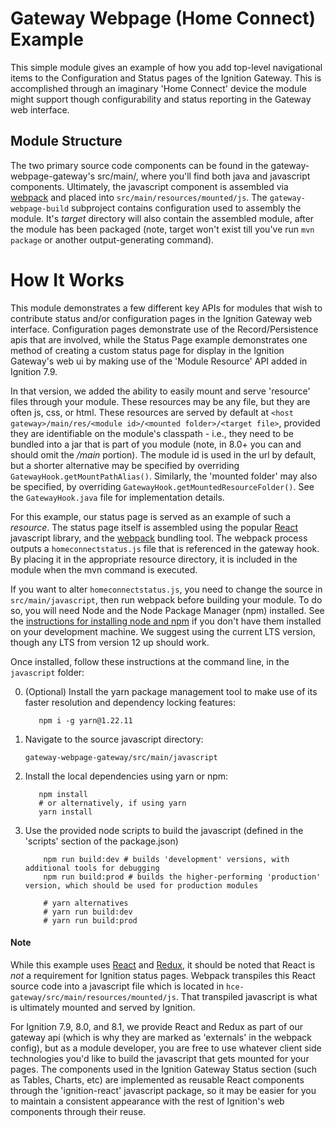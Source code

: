 # Gateway Webpage (Home Connect) Example

This simple module gives an example of how you add top-level navigational items to the Configuration and Status pages of the 
Ignition Gateway.  This is accomplished through an imaginary 'Home Connect' device the module might support though configurability and status reporting in the Gateway web interface.

## Module Structure

The two primary source code components can be found in the gateway-webpage-gateway's src/main/, where you'll find both java and javascript components.  Ultimately, the javascript component is assembled via [webpack](https://v4.webpack.js.org/) and placed into `src/main/resources/mounted/js`.  The `gateway-webpage-build` subproject contains configuration used to assembly the module.  It's _target_ directory will also contain the assembled module, after the module has been packaged (note, target won't exist till you've run `mvn package` or another output-generating command).

# How It Works

This module demonstrates a few different key APIs for modules that wish to contribute status and/or configuration pages in the Ignition Gateway web interface.  Configuration pages demonstrate use of the Record/Persistence apis that are involved, while the Status Page example demonstrates one method of creating a custom status page for display in the Ignition Gateway's web ui by making use of the 'Module Resource' API added in Ignition 7.9.


In that version, we added the ability to easily mount and serve 'resource' files through your module.  These resources may be any file, but they are often js, css, or html.  These resources are served by default at `<host gateway>/main/res/<module id>/<mounted folder>/<target file>`, provided they are identifiable on the module's classpath - i.e., they need to be bundled into a jar that is part of you module (note, in 8.0+ you can and should omit the _/main_ portion).  The module id is used in the url by default, but a shorter alternative may be specified by overriding `GatewayHook.getMountPathAlias()`. Similarly, the 'mounted folder' may also be specified, by overriding `GatewayHook.getMountedResourceFolder()`. See the `GatewayHook.java` file for implementation details. 

For this example, our status page is served as an example of such a _resource_.  The status page itself is assembled using the popular [React](https://reactjs.org/) javascript library, and the [webpack](https://v4.webpack.js.org/) bundling tool.  The webpack process outputs a `homeconnectstatus.js` file that is referenced in the gateway hook.  By placing it in the appropriate resource directory, it is included in the module when the mvn command is executed.

If you want to alter `homeconnectstatus.js`, you need to change the source in `src/main/javascript`, then run webpack before building your module. To do so, you will need Node and the Node Package Manager (npm) installed. See the [instructions for installing node and npm](https://docs.npmjs.com/getting-started/installing-node) if you don't have them installed on your development machine.  We suggest using the current LTS version, though any LTS from version 12 up should work.

Once installed, follow these instructions at the command line, in the `javascript` folder:

0. (Optional) Install the yarn package management tool to make use of its faster resolution and dependency locking features:
    ```
       npm i -g yarn@1.22.11
    ```
1. Navigate to the source javascript directory:
    ```
   gateway-webpage-gateway/src/main/javascript
   ```
2. Install the local dependencies using yarn or npm:
    ```
       npm install
       # or alternatively, if using yarn
       yarn install
    ```
3. Use the provided node scripts to build the javascript (defined in the 'scripts' section of the package.json) 
    ```
        npm run build:dev # builds 'development' versions, with additional tools for debugging
        npm run build:prod # builds the higher-performing 'production' version, which should be used for production modules
   
        # yarn alternatives
        # yarn run build:dev
        # yarn run build:prod
    ```
	
#### Note

While this example uses [React](https://facebook.github.io/react/) and [Redux](http://redux.js.org/), it should be noted that React is *not* a requirement for Ignition status pages.  Webpack transpiles this React source code into a javascript file which is located in `hce-gateway/src/main/resources/mounted/js`.  That transpiled javascript is what is ultimately mounted and served by Ignition. 

For Ignition 7.9, 8.0, and 8.1, we provide React and Redux as part of our gateway api (which is why they are marked as 'externals' in the webpack config), but as a module developer, you are free to use whatever client side technologies you'd like to build the javascript that gets mounted for your pages. The components used in the Ignition Gateway Status section (such as Tables, Charts, etc) are implemented as reusable React components through the 'ignition-react' javascript package, so it may be easier for you to maintain a consistent appearance with the rest of Ignition's web components through their reuse.  
